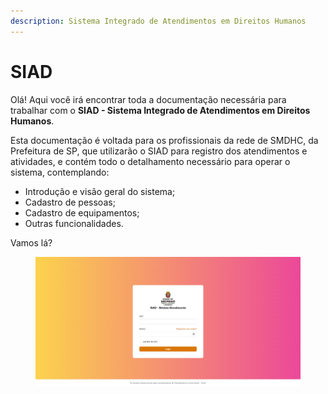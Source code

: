 ```yaml
---
description: Sistema Integrado de Atendimentos em Direitos Humanos
---
```


# SIAD

Olá! Aqui você irá encontrar toda a documentação necessária para trabalhar com o **SIAD - Sistema Integrado de Atendimentos em Direitos Humanos**.

Esta documentação é voltada para os profissionais da rede de SMDHC, da Prefeitura de SP, que utilizarão o SIAD para registro dos atendimentos e atividades, e contém todo o detalhamento necessário para operar o sistema, contemplando:

* Introdução e visão geral do sistema;
* Cadastro de pessoas;
* Cadastro de equipamentos;
* Outras funcionalidades.

Vamos lá?

<figure><img src=".gitbook/assets/image (1) (1) (1) (1) (1) (1) (1) (1) (1) (1) (1) (1) (1) (1) (1).png" alt=""><figcaption></figcaption></figure>
